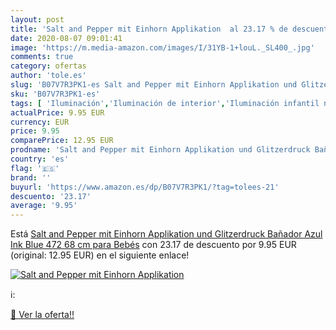 ```yaml
---
layout: post
title: 'Salt and Pepper mit Einhorn Applikation  al 23.17 % de descuento'
date: 2020-08-07 09:01:41
image: 'https://m.media-amazon.com/images/I/31YB-1+louL._SL400_.jpg'
comments: true
category: ofertas
author: 'tole.es'
slug: 'B07V7R3PK1-es Salt and Pepper mit Einhorn Applikation und Glitzerdruck...'
sku: 'B07V7R3PK1-es'
tags: [ 'Iluminación','Iluminación de interior','Iluminación infantil nocturna','Lámparas e iluminación infantil','Monos para bebés niño','Ropa','Ropa de una pieza para bebés niño','Ropa para bebés','Ropa para bebés niño','bebés', ]
actualPrice: 9.95 EUR
currency: EUR
price: 9.95
comparePrice: 12.95 EUR
prodname: 'Salt and Pepper mit Einhorn Applikation und Glitzerdruck Bañador  Azul  Ink Blue 472   68 cm para Bebés'
country: 'es'
flag: '🇪🇸'
brand: ''
buyurl: 'https://www.amazon.es/dp/B07V7R3PK1/?tag=tolees-21'
descuento: '23.17'
average: '9.95'
---
```


Está [Salt and Pepper mit Einhorn Applikation und Glitzerdruck Bañador  Azul  Ink Blue 472   68 cm para Bebés](https://www.amazon.es/dp/B07V7R3PK1/?tag=tolees-21) con 23.17 de descuento por 9.95 EUR (original: 12.95 EUR) en el siguiente enlace!

[![Salt and Pepper mit Einhorn Applikation ](https://m.media-amazon.com/images/I/31YB-1+louL._SL400_.jpg)](https://www.amazon.es/dp/B07V7R3PK1/?tag=tolees-21)

ℹ️:


[🛒 Ver la oferta!!](https://www.amazon.es/dp/B07V7R3PK1/?tag=tolees-21)
